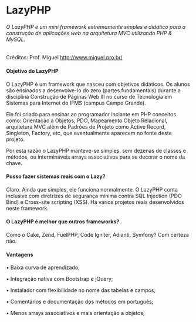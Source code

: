 # LazyPHP

###### O LazyPHP é um mini framework extremamente simples e didático para a construção de aplicações web na arquitetura MVC utilizando PHP & MySQL.

Créditos: Prof. Miguel http://www.miguel.pro.br/

#### Objetivo do LazyPHP

O LazyPHP é um framework que nasceu com objetivos didáticos. Os alunos são ensinados a desenvolve-lo do zero (partes fundamentais) durante a disciplina Construção de Páginas Web III no curso de Tecnologia em Sistemas para Internet do IFMS (campus Campo Grande).

Ele foi criado para ensinar ao programador inciante em PHP conceitos como: Orientação a Objetos, PDO, Mapeamento Objeto Relacional, arquitetura MVC além de Padrões de Projeto como Active Record, Singleton, Factory, etc, que eventualmente aparecem no fonte deste projeto.

Por esta razão o LazyPHP manteve-se simples, sem dezenas de classes e métodos, ou intermináveis arrays associativos para se decorar o nome da chave.

#### Posso fazer sistemas reais com o Lazy?

Claro. Ainda que simples, ele funciona normalmente. 
O LazyPHP conta inclusive com diretrizes de segurança mínima contra SQL Injection (PDO Bind) e Cross-site scripting (XSS).
Há vários projetos reais desenvolvidos neste framework.

#### O LazyPHP é melhor que outros frameworks?

Como o Cake, Zend, FuelPHP, Code Igniter, Adianti, Symfony? Com certeza não.

#### Vantagens

• Baixa curva de aprendizado;

• Integração nativa com Bootstrap e jQuery;

• Instalador com flexibilidade no nome das tabelas e campos;

• Comentários e documentação dos métodos em português;

• Menos arrays associativos e mais orientação a objetos;


